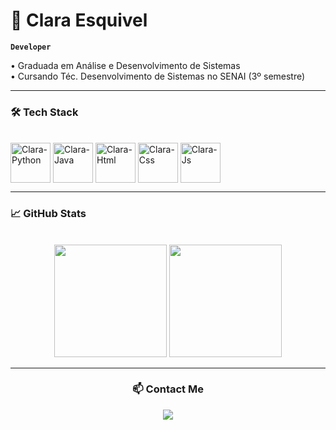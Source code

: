 # 🔮 Clara Esquivel

**`Developer`**

• Graduada em Análise e Desenvolvimento de Sistemas
  <br>
• Cursando Téc. Desenvolvimento de Sistemas no SENAI (3º semestre)

---
### 🛠 Tech Stack
<div style="display: inline_block"><br>
  <img align="center" alt="Clara-Python" height="64" width="64" src="https://img.icons8.com/external-flaticons-lineal-color-flat-icons/64/external-python-computer-programming-icons-flaticons-lineal-color-flat-icons.png" alt="PYTHON">
  <img align="center" alt="Clara-Java" height="64" width="64" src="https://img.icons8.com/external-flaticons-lineal-color-flat-icons/64/external-java-computer-programming-icons-flaticons-lineal-color-flat-icons.png" alt="JAVA">
  <img align="center" alt="Clara-Html" height="64" width="64" src="https://img.icons8.com/external-flaticons-lineal-color-flat-icons/64/external-html-computer-programming-icons-flaticons-lineal-color-flat-icons.png" alt="HTML">
  <img align="center" alt="Clara-Css" height="64" width="64" src="https://img.icons8.com/external-flaticons-lineal-color-flat-icons/64/external-css-computer-programming-icons-flaticons-lineal-color-flat-icons.png" alt="CSS">
  <img align="center" alt="Clara-Js" height="64" width="64" src="https://img.icons8.com/external-flaticons-lineal-color-flat-icons/64/external-javascript-computer-programming-icons-flaticons-lineal-color-flat-icons.png" alt="JS">
</div>

---

### 📈 GitHub Stats
<div align="center">
<div>
  <br>
  <img height = "180em" src="https://github-readme-stats.vercel.app/api?username=ClaraEsquivel&show_icons=true&theme=dracula" />
  <img height = "180em" src="https://github-readme-stats.vercel.app/api/top-langs/?username=ClaraEsquivel&layout=compact&theme=dracula" />
<div>

---
### 📫 Contact Me
<div> 
  <a href="https://www.linkedin.com/in/clara-lemos-de-oliveira-esquivel-186522238/" target="_blank"><img src="https://img.shields.io/badge/-LinkedIn-%230077B5?style=for-the-badge&logo=linkedin&logoColor=white" target="_blank"></a> 
</div>

</div>
